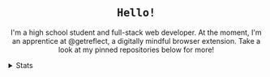 <h2 align="center"><kbd>Hello!</kbd></h1>
<p align="center">I'm a high school student and full-stack web developer. At the moment, I'm an apprentice at @getreflect, a digitally mindful browser extension. Take a look at my pinned repositories below for more!</p>
<details>
  <summary>Stats</summary>
  <img src="https://github-readme-stats.vercel.app/api?username=googol88&theme=dark" alt="GitHub Stats"/>
  <br>
  <img src="https://komarev.com/ghpvc/?username=googol88&style=flat-square&color=151515" alt="GitHub Profile Views"/>
</details>